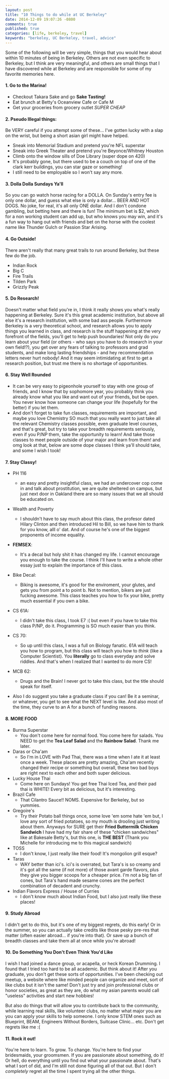 ```yaml
---
layout: post
title: "10 Things to do while at UC Berkeley"
date: 2014-12-09 19:07:26 -0800
comments: true
published: true
categories: [life, berkeley, travel]
keywords: "berkeley, UC Berkeley, travel, advice"
---
```


Some of the following will be very simple, things that you would hear about within 10 minutes of being in Berkeley. Others are not even specific to Berkeley, but I think are very meaningful, and others are small things that I have discovered while at Berkeley and are responsible for some of my favorite memories here. 

#### 1. Go to the Marina!
- Checkout Takara Sake and go **Sake Tasting!** 
- Eat brunch at Betty's Oceanview Cafe or Cafe M
- Get your groceries from grocery outlet *SUPER CHEAP*

#### 2.  Pseudo Illegal things:
Be VERY careful if you attempt some of these... I've gotten lucky with a slap on the wrist, but being a short asian girl might have helped. 

- Sneak into Memorial Stadium and pretend you're NFL superstar
- Sneak into Greek Theater and pretend you're Beyonce/Whitney Houston 
- Climb onto the window sills of Doe Library (super dope on 420)	
- It's probably gone, but there used to be a couch on top of one of the clark kerr buildings, you can star gaze or something! 
- I still need to be employable so I won't say any more.

#### 3. Dolla Dolla Sundays Ya'll

So you can go watch horse racing for a DOLLA. On Sunday's entry fee is only one dollar, and guess what else is only a dollar... BEER AND HOT DOGS. No joke, for real, it's all only ONE dollar. And I don't condone gambling, but betting here and there is fun! The minimum bet is $2, which for a non working student can add up, but who knows you may win, and it's a fun way to hang out with friends and bet on the horse with the coolest name like Thunder Gulch or Passion Star Arising. 

<!--more-->
		
#### 4. Go Outside!
There aren't really that many great trails to run around Berkeley, but these few do the job.  

- Indian Rock 
- Big C
- Fire Trails
- Tilden Park
- Grizzly Peak
	
#### 5. Do Research! 
 Doesn't matter what field you're in, I think it really shows you what's really happening at Berkeley. Sure it's this great academic institution, but above all else it's a research institution, with some bad ass people. Furthermore Berkeley is a very theoretical school, and research allows you to apply things you learned in class, and research is the stuff happening at the very forefront of the fields, you'll get to help push boundaries! Not only do you learn about your field (or others - who says you have to do research in your own field!?), you get over any fears of talking to professors and grad students, and make long lasting friendships - and hey recommendation letters never hurt nobody! And it may seem intimidating at first to get a research position, but trust me there is no shortage of opportunities.
 	
#### 6. Stay Well Rounded
 - It can be very easy to pigeonhole yourself to stay with one group of friends, and I know that by sophomore year, you probably think you already know what you like and want out of your friends, but be open. You never know how someone can change your life (hopefully for the better) if you let them. 
 - And don't forget to take fun classes, requirements are important, and maybe you love Chemistry SO much that you really want to just take all the relevant Chemistry classes possible, even graduate level courses, and that's great, but try to take your breadth requirements seriously, even if you P/NP them, take the opportunity to learn! And take those classes to meet people outside of your major and learn from them! and omg look at that, below are some dope classes I think ya'll should take, and some I wish I took!
 	
#### 7. Stay Classy!
- PH 116
	* an easy and pretty insightful class, we had an undercover cop come in and talk about prostitution, we are quite sheltered on campus, but just next door in Oakland there are so many issues that we all should be educated on. 
- Wealth and Poverty
	* I shouldn't have to say much about this class, the profesor dated Hilary Clinton and then introduced Hil to Bill, so we have him to thank for you know, alll o' dat. And of course he's one of the biggest proponents of income equality. 
- **FEMSEX**: 
	* It's a decal but holy shit it has changed my life. I cannot encourage you enough to take the course. I think I'll have to write a whole other essay just to explain the importance of this class. 
- Bike Decal:
	* Biking is awesome, it's good for the enviroment, your glutes, and gets you from point a to point b. Not to mention, bikers are just fucking awesome. This class teaches you how to fix your bike, pretty much essential if you own a bike. 
- CS 61A:
	* I didn't take this class, I took E7 :( but even if you have to take this class P/NP, do it. Programming is SO much easier than you think. 
- CS 70: 
	* So up until this class, I was a full on Biology fanatic. 61A will teach you how to program, but this class will teach you how to *think* (like a Computer Scientist). You **literally** go to class everyday and solve riddles. And that's when I realized that I wanted to do more CS!
 
- MCB 62: 
	* Drugs and the Brain! I never got to take this class, but the title should speak for itself.
	
- Also I do suggest you take a graduate class if you can! Be it a seminar, or whatever, you get to see what the NEXT level is like. And also most of the time, they curve to an A for a bunch of funding reasons. 

#### 8. MORE FOOD
- Burma Superstar
	* You don't come here for normal food. You come here for salads. You NEED to get the **Tea Leaf Salad** and the **Rainbow Salad**. Thank me later. 
- Daras or Cha'am
	* So I'm in LOVE with Pad Thai, there was a time when I ate it at least once a week. These places are pretty amazing, Cha'am recently changed their recipe or something but overall, these two bad boys are right next to each other and both super delicious.
- Lucky House Thai
	* Come here on Sundays! You get free Thai Iced Tea, and their pad thai is WHITE! Every bit as delicious, but it's interesting. 
- Brazil Cafe
	* That Cilantro Sauce!! NOMS. Expensive for Berkeley, but so yummies. 
- Gregoire's
	* Try their Potato ball things once, some love 'em some hate 'em but, I love any sort of fried potatoes, so my mouth is drooling just writing about them. Anyways for SURE get their **Fried Buttermilk Chicken Sandwich** I have had my fair share of these "chicken sandwiches" like at Bakesale Betty's, but this one, is **THE BEST** (Thank you Michelle for introducing me to this magical sandwich)
- TOSS 
	* I don't know, I just really like their food! It's mongolion grill esque? 
- Taras
	* WAY better than ici's. ici's is overrated, but Tara's is so creamy and it's got all the same (if not more) of those avant garde flavors, plus they give you bigger scoops for a cheaper price. I'm not a big fan of cones, but Tara's hand made sesame cones are the perfect combination of decadent and crunchy. 
- Indian Flavors Express / House of Curries
	* I don't know much about Indian Food, but I also just really like these places! 

#### 9. Study Abroad

I didn't get to do this, but it's one of my biggest regrets, do this early! Or in the summer, so you can actually take credits like those pesky pre-res that matter (often easier abroad... if you're into that). Or save up a bunch of breadth classes and take them all at once while you're abroad! 

#### 10. Do Something You Don't Even Think You'd Like

I wish I had joined a dance group, or acapella, or heck Korean Drumming. I found that I tried too hard to be all academic. But think about it! After you graduate, you don't get these sorts of opportunities. I've been checking out meetup, a website where like minded people can organize and meet, sort of like clubs but it isn't the same! Don't just try and join professional clubs or honor societies, as great as they are, do what my asian parents would call "useless" activities and start new hobbies! 

But also do things that will allow you to contribute back to the community, while learning real skills, like volunteer clubs, no matter what major you are you can apply your skills to help someone. I only know STEM ones such as Blueprint, BEAM, Engineers Without Borders, Suitcase Clinic... etc. Don't get regrets like me :(


#### 11. Rock it out! 
You're here to learn. To grow. To change. You're here to find your bridesmaids, your groomsmen. If you are passionate about something, do it! Or hell, do everything until you find out what your passionate about. 
That's what I sort of did, and I'm still not done figuring all of that out. But I don't *completely* regret all the time I spent trying all the other things. 
